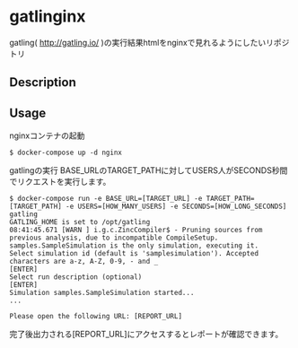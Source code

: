 gatlinginx
====

gatling( http://gatling.io/ )の実行結果htmlをnginxで見れるようにしたいリポジトリ

## Description

## Usage

nginxコンテナの起動

```
$ docker-compose up -d nginx
```

gatlingの実行
BASE_URLのTARGET_PATHに対してUSERS人がSECONDS秒間でリクエストを実行します。

```
$ docker-compose run -e BASE_URL=[TARGET_URL] -e TARGET_PATH=[TARGET_PATH] -e USERS=[HOW_MANY_USERS] -e SECONDS=[HOW_LONG_SECONDS] gatling
GATLING_HOME is set to /opt/gatling
08:41:45.671 [WARN ] i.g.c.ZincCompiler$ - Pruning sources from previous analysis, due to incompatible CompileSetup.
samples.SampleSimulation is the only simulation, executing it.
Select simulation id (default is 'samplesimulation'). Accepted characters are a-z, A-Z, 0-9, - and _
[ENTER]
Select run description (optional)
[ENTER]
Simulation samples.SampleSimulation started...
...

Please open the following URL: [REPORT_URL]
```

完了後出力される[REPORT_URL]にアクセスするとレポートが確認できます。

